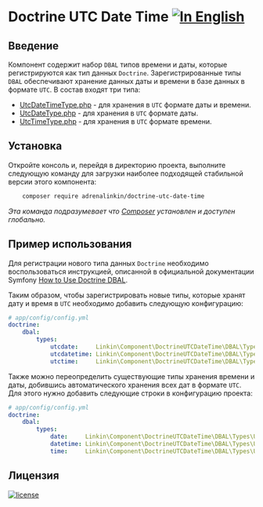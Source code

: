 Doctrine UTC Date Time [![In English](https://img.shields.io/badge/Switch_To-English-green.svg?style=flat-square)](./README.md)
======================

Введение
--------

Компонент содержит набор `DBAL` типов времени и даты, которые регистрируются как тип данных `Doctrine`.
Зарегистрированные типы `DBAL` обеспечивают хранение данных даты и времени в базе данных в формате `UTC`.
В состав входят три типа:

 * [UtcDateTimeType.php](DBAL/Types/UtcDateTimeType.php) - для хранения в `UTC` формате даты и времени.
 * [UtcDateType.php](DBAL/Types/UtcDateType.php) - для хранения в `UTC` формате даты.
 * [UtcTimeType.php](DBAL/Types/UtcTimeType.php) - для хранения в `UTC` формате времени.

Установка
---------

Откройте консоль и, перейдя в директорию проекта, выполните следующую команду для загрузки наиболее подходящей
стабильной версии этого компонента:
```bash
    composer require adrenalinkin/doctrine-utc-date-time
```
*Эта команда подразумевает что [Composer](https://getcomposer.org) установлен и доступен глобально.*

Пример использования
--------------------

Для регистрации нового типа данных `Doctrine` необходимо воспользоваться инструкцией, описанной в официальной
документации Symfony [How to Use Doctrine DBAL](https://symfony.com/doc/current/doctrine/dbal.html).

Таким образом, чтобы зарегистрировать новые типы, которые хранят дату и время в `UTC` необходимо добавить
следующую конфигурацию:

```yaml
# app/config/config.yml
doctrine:
    dbal:
        types:
            utcdate:     Linkin\Component\DoctrineUTCDateTime\DBAL\Types\UtcDateType
            utcdatetime: Linkin\Component\DoctrineUTCDateTime\DBAL\Types\UtcDateTimeType
            utctime:     Linkin\Component\DoctrineUTCDateTime\DBAL\Types\UtcTimeType
```

Также можно переопределить существующие типы хранения времени и даты, добившись автоматического хранения всех дат в
формате `UTC`. Для этого нужно добавить следующие строки в конфигурацию проекта:

```yaml
# app/config/config.yml
doctrine:
    dbal:
        types:
            date:     Linkin\Component\DoctrineUTCDateTime\DBAL\Types\UtcDateType
            datetime: Linkin\Component\DoctrineUTCDateTime\DBAL\Types\UtcDateTimeType
            time:     Linkin\Component\DoctrineUTCDateTime\DBAL\Types\UtcTimeType
```

Лицензия
--------

[![license](https://img.shields.io/badge/License-MIT-green.svg?style=flat-square)](./LICENSE)
